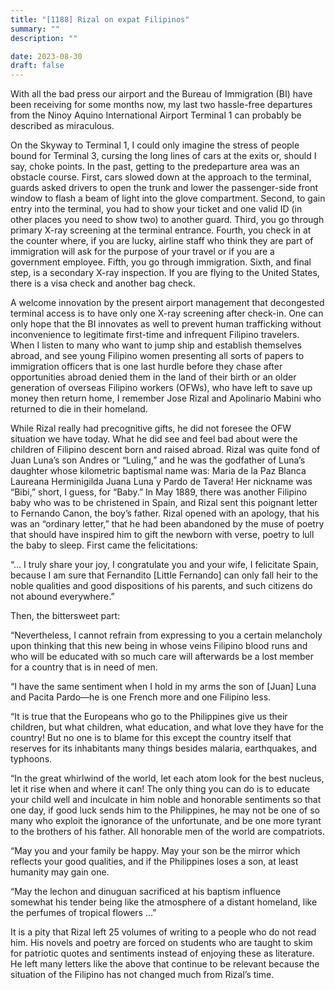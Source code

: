 ```yaml
---
title: "[1188] Rizal on expat Filipinos"
summary: ""
description: ""

date: 2023-08-30
draft: false
---
```


With all the bad press our airport and the Bureau of Immigration (BI) have been receiving for some months now, my last two hassle-free departures from the Ninoy Aquino International Airport Terminal 1 can probably be described as miraculous.

On the Skyway to Terminal 1, I could only imagine the stress of people bound for Terminal 3, cursing the long lines of cars at the exits or, should I say, choke points. In the past, getting to the predeparture area was an obstacle course. First, cars slowed down at the approach to the terminal, guards asked drivers to open the trunk and lower the passenger-side front window to flash a beam of light into the glove compartment. Second, to gain entry into the terminal, you had to show your ticket and one valid ID (in other places you need to show two) to another guard. Third, you go through primary X-ray screening at the terminal entrance. Fourth, you check in at the counter where, if you are lucky, airline staff who think they are part of immigration will ask for the purpose of your travel or if you are a government employee. Fifth, you go through immigration. Sixth, and final step, is a secondary X-ray inspection. If you are flying to the United States, there is a visa check and another bag check.

A welcome innovation by the present airport management that decongested terminal access is to have only one X-ray screening after check-in. One can only hope that the BI innovates as well to prevent human trafficking without inconvenience to legitimate first-time and infrequent Filipino travelers. When I listen to many who want to jump ship and establish themselves abroad, and see young Filipino women presenting all sorts of papers to immigration officers that is one last hurdle before they chase after opportunities abroad denied them in the land of their birth or an older generation of overseas Filipino workers (OFWs), who have left to save up money then return home, I remember Jose Rizal and Apolinario Mabini who returned to die in their homeland.

While Rizal really had precognitive gifts, he did not foresee the OFW situation we have today. What he did see and feel bad about were the children of Filipino descent born and raised abroad. Rizal was quite fond of Juan Luna’s son Andres or “Luling,” and he was the godfather of Luna’s daughter whose kilometric baptismal name was: Maria de la Paz Blanca Laureana Herminigilda Juana Luna y Pardo de Tavera! Her nickname was “Bibi,” short, I guess, for “Baby.” In May 1889, there was another Filipino baby who was to be christened in Spain, and Rizal sent this poignant letter to Fernando Canon, the boy’s father. Rizal opened with an apology, that his was an “ordinary letter,” that he had been abandoned by the muse of poetry that should have inspired him to gift the newborn with verse, poetry to lull the baby to sleep. First came the felicitations:

“… I truly share your joy, I congratulate you and your wife, I felicitate Spain, because I am sure that Fernandito [Little Fernando] can only fall heir to the noble qualities and good dispositions of his parents, and such citizens do not abound everywhere.”

Then, the bittersweet part:

“Nevertheless, I cannot refrain from expressing to you a certain melancholy upon thinking that this new being in whose veins Filipino blood runs and who will be educated with so much care will afterwards be a lost member for a country that is in need of men.

“I have the same sentiment when I hold in my arms the son of [Juan] Luna and Pacita Pardo—he is one French more and one Filipino less.

“It is true that the Europeans who go to the Philippines give us their children, but what children, what education, and what love they have for the country! But no one is to blame for this except the country itself that reserves for its inhabitants many things besides malaria, earthquakes, and typhoons.

“In the great whirlwind of the world, let each atom look for the best nucleus, let it rise when and where it can! The only thing you can do is to educate your child well and inculcate in him noble and honorable sentiments so that one day, if good luck sends him to the Philippines, he may not be one of so many who exploit the ignorance of the unfortunate, and be one more tyrant to the brothers of his father. All honorable men of the world are compatriots.

“May you and your family be happy. May your son be the mirror which reflects your good qualities, and if the Philippines loses a son, at least humanity may gain one.

“May the lechon and dinuguan sacrificed at his baptism influence somewhat his tender being like the atmosphere of a distant homeland, like the perfumes of tropical flowers …”

It is a pity that Rizal left 25 volumes of writing to a people who do not read him. His novels and poetry are forced on students who are taught to skim for patriotic quotes and sentiments instead of enjoying these as literature. He left many letters like the above that continue to be relevant because the situation of the Filipino has not changed much from Rizal’s time.
